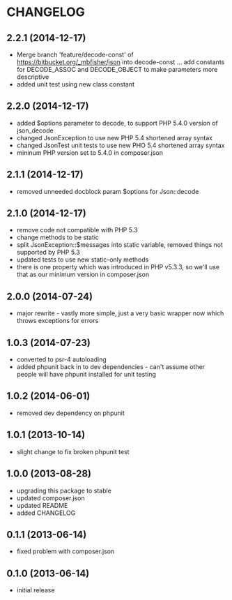 CHANGELOG
=========

2.2.1 (2014-12-17)
------------------

* Merge branch 'feature/decode-const' of https://bitbucket.org/_mbfisher/json into decode-const ... add constants for
  DECODE_ASSOC and DECODE_OBJECT to make parameters more descriptive
* added unit test using new class constant

2.2.0 (2014-12-17)
------------------

* added $options parameter to decode, to support PHP 5.4.0 version of json_decode
* changed JsonException to use new PHP 5.4 shortened array syntax
* changed JsonTest unit tests to use new PHO 5.4 shortened array syntax
* mininum PHP version set to 5.4.0 in composer.json

2.1.1 (2014-12-17)
------------------

* removed unneeded docblock param $options for Json::decode

2.1.0 (2014-12-17)
------------------

* remove code not compatible with PHP 5.3
* change methods to be static
* split JsonException::$messages into static variable, removed things not supported by PHP 5.3
* updated tests to use new static-only methods
* there is one property which was introduced in PHP v5.3.3, so we'll use that as our minimum version in composer.json

2.0.0 (2014-07-24)
------------------

* major rewrite - vastly more simple, just a very basic wrapper now which throws exceptions for errors

1.0.3 (2014-07-23)
------------------

* converted to psr-4 autoloading
* added phpunit back in to dev dependencies - can't assume other people will have phpunit installed for unit testing

1.0.2 (2014-06-01)
------------------

* removed dev dependency on phpunit

1.0.1 (2013-10-14)
------------------

* slight change to fix broken phpunit test

1.0.0 (2013-08-28)
------------------

* upgrading this package to stable
* updated composer.json
* updated README
* added CHANGELOG

0.1.1 (2013-06-14)
------------------

* fixed problem with composer.json

0.1.0 (2013-06-14)
------------------

* initial release